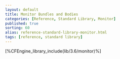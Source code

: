 ```yaml
---
layout: default
title: Monitor Bundles and Bodies
categories: [Reference, Standard Library, Monitor]
published: true
sorting: 60
alias: reference-standard-library-monitor.html
tags: [reference, standard library]
---
```


[%CFEngine_library_include(lib/3.6/monitor)%]

